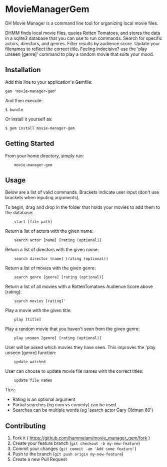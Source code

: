 # MovieManagerGem

DH Movie Manager is a command line tool for organizing local movie files. 

DHMM finds local movie files, queies Rotten Tomatoes, and stores the data in a sqlite3 database that you can use to run commands. Search for specific actors, directors, and genres. Filter results by audience score. Update your filenames to reflect the correct title. 
Feeling indecisive? use the 'play unseen [genre]' command to play a random movie that suits your mood.

## Installation

Add this line to your application's Gemfile:

    gem 'movie-manager-gem'

And then execute:

    $ bundle

Or install it yourself as:

    $ gem install movie-manager-gem

## Getting Started

From your home directory, simply run:

		movie-manager-gem 

## Usage
Below are a list of valid commands. Brackets indicate user input (don't use brackets when inputing arguments).

To begin, drag and drop in the folder that holds your movies to add them to the database:

		start [file path]

Return a list of actors with the given name:

		search actor [name] [rating (optional)]	

Return a list of directors with the given name:

		search director [name] [rating (optional)]

Return a list of movies with the given genre:

		search genre [genre] [rating (optional)]	

Return a list of all movies with a RottenTomatoes Audience Score above [rating]:	

		search movies [rating]' 											


Play a movie with the given title:

		play [title]

Play a random movie that you haven't seen from the given genre:

		play unseen [genre] [rating (optional)]


User will be asked which movies they have seen. This improves the 'play unseen [genre] function:

		update watched			

User can choose to update movie file names with the correct titles:

		update file names 	


Tips:
- Rating is an optional argument
- Partial searches (eg com vs comedy) can be used
- Searches can be multiple words (eg 'search actor Gary Oldman 60')

## Contributing

1. Fork it ( https://github.com/hammeiam/movie_manager_gem/fork )
2. Create your feature branch (`git checkout -b my-new-feature`)
3. Commit your changes (`git commit -am 'Add some feature'`)
4. Push to the branch (`git push origin my-new-feature`)
5. Create a new Pull Request
